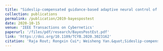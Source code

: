 ```yaml
---
title: "Sideslip-compensated guidance-based adaptive neural control of marine surface vessels"
collection: publications
permalink: /publication/2019-bayespostest
date: 2020-10-15
venue: 'IEEE Transactions on Cybernetics'
paperurl: '/files/pdf/research/BayesPostEst.pdf'
link: 'https://doi.org/10.1109/TCYB.2020.3023162'
citation: 'Raja Rout; Rongxin Cui*; Weisheng Yan.&quot;Sideslip-compensated guidance-based adaptive neural control of marine surface vessels.&quot; <i>IEEE Transactions on Cybernetics</i>, 2020, 52(5): 2860-2871. doi:10.1109/TCYB.2020.3023162'
---
```


